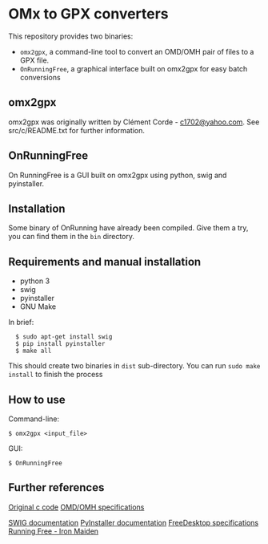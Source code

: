 # OMx to GPX converters

This repository provides two binaries:

- `omx2gpx`, a command-line tool to convert an OMD/OMH pair of files to a GPX file.
- `OnRunningFree`, a graphical interface built on omx2gpx for easy batch conversions

## omx2gpx

omx2gpx was originally written by Clément Corde - c1702@yahoo.com. See src/c/README.txt for further information.

## OnRunningFree

On RunningFree is a GUI built on omx2gpx using python, swig and pyinstaller.

## Installation

Some binary of OnRunning have already been compiled. Give them a try, you can find them in the `bin` directory.

## Requirements and manual installation

- python 3
- swig
- pyinstaller
- GNU Make

In brief:

      $ sudo apt-get install swig
   	  $ pip install pyinstaller
   	  $ make all

This should create two binaries in `dist` sub-directory. You can run `sudo make install` to finish the process

## How to use

Command-line:

	$ omx2gpx <input_file>

GUI:

	$ OnRunningFree
	

## Further references

[Original c code](https://sourceforge.net/projects/omx2gpx/)
[OMD/OMH specifications](https://github.com/ylecuyer/OnMove200)

[SWIG documentation](http://www.swig.org/Doc4.0/Python.html)
[PyInstaller documentation](https://pyinstaller.readthedocs.io)
[FreeDesktop specifications](https://specifications.freedesktop.org/desktop-entry-spec/latest/index.html)
[Running Free - Iron Maiden](https://www.youtube.com/watch?v=80Hyz4pOXtE)